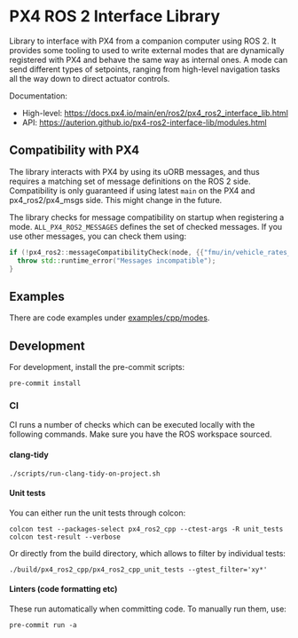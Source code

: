 # PX4 ROS 2 Interface Library

Library to interface with PX4 from a companion computer using ROS 2.
It provides some tooling to used to write external modes that are dynamically registered with PX4 and behave the same way as internal ones.
A mode can send different types of setpoints, ranging from high-level navigation tasks all the way down to direct actuator controls.

Documentation:
- High-level: https://docs.px4.io/main/en/ros2/px4_ros2_interface_lib.html
- API: https://auterion.github.io/px4-ros2-interface-lib/modules.html

## Compatibility with PX4
The library interacts with PX4 by using its uORB messages, and thus requires a matching set of message definitions on the ROS 2 side.
Compatibility is only guaranteed if using latest `main` on the PX4 and px4_ros2/px4_msgs side. This might change in the future.

The library checks for message compatibility on startup when registering a mode.
`ALL_PX4_ROS2_MESSAGES` defines the set of checked messages. If you use other messages, you can check them using:
```cpp
if (!px4_ros2::messageCompatibilityCheck(node, {{"fmu/in/vehicle_rates_setpoint"}})) {
  throw std::runtime_error("Messages incompatible");
}
```

## Examples
There are code examples under [examples/cpp/modes](examples/cpp/modes).

## Development
For development, install the pre-commit scripts:
```shell
pre-commit install
```

### CI
CI runs a number of checks which can be executed locally with the following commands.
Make sure you have the ROS workspace sourced.

#### clang-tidy
```shell
./scripts/run-clang-tidy-on-project.sh
```

#### Unit tests
You can either run the unit tests through colcon:
```shell
colcon test --packages-select px4_ros2_cpp --ctest-args -R unit_tests
colcon test-result --verbose
```
Or directly from the build directory, which allows to filter by individual tests:
```shell
./build/px4_ros2_cpp/px4_ros2_cpp_unit_tests --gtest_filter='xy*'
```

#### Linters (code formatting etc)
These run automatically when committing code. To manually run them, use:
```shell
pre-commit run -a
```
